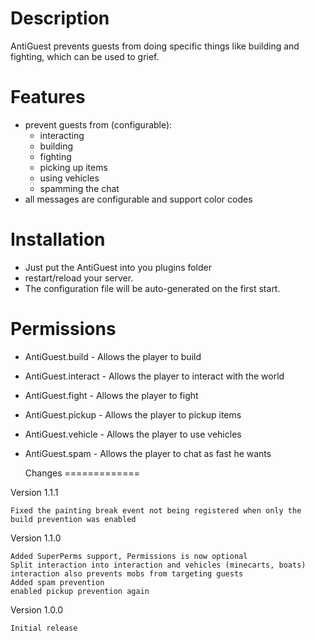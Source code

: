  Description
=============

AntiGuest prevents guests from doing specific things like building and fighting, which can be used to grief.


 Features
=============

- prevent guests from (configurable):
    - interacting
    - building
    - fighting 
    - picking up items
    - using vehicles
    - spamming the chat
- all messages are configurable and support color codes


Installation
=============

- Just put the AntiGuest into you plugins folder
- restart/reload your server.
- The configuration file will be auto-generated on the first start.


 Permissions
=============

- AntiGuest.build - Allows the player to build
- AntiGuest.interact - Allows the player to interact with the world
- AntiGuest.fight - Allows the player to fight
- AntiGuest.pickup - Allows the player to pickup items
- AntiGuest.vehicle - Allows the player to use vehicles
- AntiGuest.spam - Allows the player to chat as fast he wants


  Changes
=============

Version 1.1.1

    Fixed the painting break event not being registered when only the build prevention was enabled

Version 1.1.0

    Added SuperPerms support, Permissions is now optional
    Split interaction into interaction and vehicles (minecarts, boats)
    interaction also prevents mobs from targeting guests
    Added spam prevention
    enabled pickup prevention again

Version 1.0.0

    Initial release